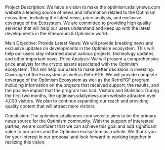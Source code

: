 Project Description:
We have a vision to make the optimism.sdailynews.com website a leading source of news and information related to the Optimism ecosystem, including the latest news, price analysis, and exclusive coverage of the Ecosystem. We are committed to providing high quality services that will help our users understand and keep up with the latest developments in the Etheureum & Optimism world.

Main Objective:
Provide Latest News: We will provide breaking news and exclusive updates on developments in the Optimism ecosystem. This will help our users stay informed about various projects, technology updates, and other important news.
Price Analysis: We will present a comprehensive price analysis for the crypto assets associated with the Optimism ecosystem. This will help our users to make better decisions in investing.
Coverage of the Ecosystem as well as RetroPGF: We will provide complete coverage of the Optimism Ecosystem as well as the RetroPGF program, including information on the projects that received support, the results, and the positive impact that the program has had.
Visitors and Statistics:
During the first two months, the optimism.sdailynews.com website attracted over 4,000 visitors. We plan to continue expanding our reach and providing quality content that will attract more visitors.



Conclusion:
The optimism.sdailynews.com website aims to be the primary news source for the Optimism community. With the support of interested parties, we are confident that we can achieve this goal and add significant value to our users and the Optimism ecosystem as a whole.
We thank you for your interest in our proposal and look forward to working together in realizing this vision.
